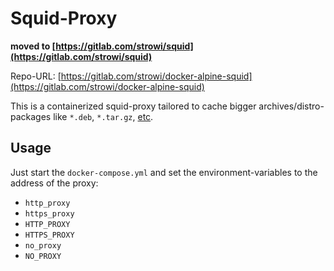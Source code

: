 # Squid-Proxy

__moved to [https://gitlab.com/strowi/squid](https://gitlab.com/strowi/squid)__


Repo-URL: [https://gitlab.com/strowi/docker-alpine-squid](https://gitlab.com/strowi/docker-alpine-squid)

This is a containerized squid-proxy tailored to cache bigger
archives/distro-packages like `*.deb`, `*.tar.gz`, [etc](./src/etc/squid/refresh_pattern.conf).

## Usage

Just start the `docker-compose.yml` and set the environment-variables to the address of the proxy:

* `http_proxy`
* `https_proxy`
* `HTTP_PROXY`
* `HTTPS_PROXY`
* `no_proxy`
* `NO_PROXY`
